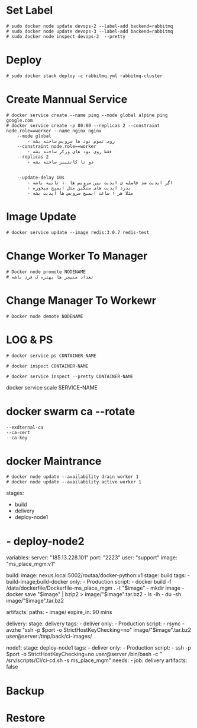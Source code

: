 # Set Label
    # sudo docker node update devops-2 --label-add backend=rabbitmq
    # sudo docker node update devops-3 --label-add backend=rabbitmq
    # sudo docker node inspect devops-2  --pretty

# Deploy
    # sudo docker stack deploy -c rabbitmq.yml rabbitmq-cluster

# Create Mannual Service

    # docker service create --name ping --mode global alpine ping google.com
    # docker service create -p 80:80 --replicas 2 --constraint node.role==worker --name nginx nginx
        --mode global
            - روی تموم نود ها سرویس ساخته بشه
        --constraint node.role==worker
            - فقط روی نود های ورکر ساخته بشه
        --replicas 2
            - دو تا کانتینر ساخته بشه


        --update-delay 10s
            - اگر اپدیت شد فاصله ی اپدیت بین سرویس ها ۱۰ ثانیه باشه
            - بدرد اپدیت های سنگین مثل ایمیج میخوره
            - مثلا هر ۱ ساعت ایمیچ سرویس ها آپدیت بشه
# Image Update
    # docker service update --image redis:3.0.7 redis-test

# Change Worker To Manager
    # Docker node promote NODENAME
    # تعداد منیجر ها بهتره ک فرد باشه
# Change Manager To Workewr
    # Docker node demote NODENAME

# LOG & PS

    # docker service ps CONTAINER-NAME
 
    # docker inspect CONTAINER-NAME
 
    # docker service inspect --pretty CONTAINER-NAME

docker service scale SERVICE-NAME


# docker swarm ca --rotate
    --exdternal-ca
    --ca-cert
    --ca-key


# docker Maintrance
    # docker node update --availability drain worker 1
    # docker node update --availability active worker 1

stages:
  - build
  - delivery
  - deploy-node1
#  - deploy-node2

variables:
  server: "185.13.228.101"
  port: "2223"
  user: "support"
  image: "ms_place_mgm:v1"


build:
  image: nexus.local:5002/routaa/docker-python:v1
  stage: build
  tags:
    - build-image;build-docker
  only:
    - Production
  script:
    - docker build -f /data/dockerfile/Dockerfile-ms_place_mgm . -t "$image"
    - mkdir image
    - docker save "$image" | bzip2 > image/"$image".tar.bz2
    - ls -lh
    - du -sh image/"$image".tar.bz2

  artifacts:
    paths:
      - image/
    expire_in: 90 mins

delivery:
  stage: delivery
  tags:
    - deliver
  only:
    - Production
  script:
    - rsync -avzhe "ssh -p $port -o StrictHostKeyChecking=no" image/"$image".tar.bz2 $user@$server:/tmp/back/ci-images/

node1:
  stage: deploy-node1
  tags:
    - deliver
  only:
    - Production
  script:
    - ssh -p $port -o StrictHostKeyChecking=no $user@$server /bin/bash -c " /srv/scripts/CI/ci-cd.sh -s ms_place_mgm"
  needs:
    - job: delivery
      artifacts: false

# Backup


# Restore
